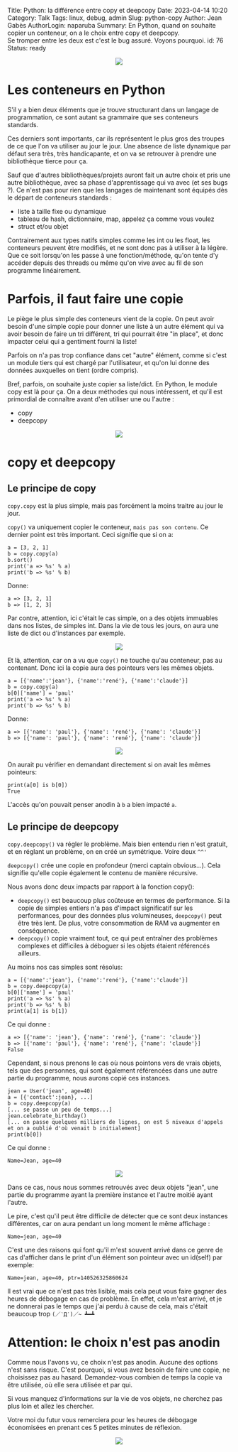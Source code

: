 Title: Python: la différence entre copy et deepcopy
Date: 2023-04-14 10:20
Category: Talk
Tags: linux, debug, admin
Slug: python-copy
Author: Jean Gabès
AuthorLogin: naparuba
Summary: En Python, quand on souhaite copier un conteneur, on a le choix entre copy et deepcopy.<br/>Se tromper entre les deux est c'est le bug assuré. Voyons pourquoi.
id: 76
Status: ready

<center><img src='/images/76/article.png'></center>

# Les conteneurs en Python
S'il y a bien deux éléments que je trouve structurant dans un langage de programmation, ce sont autant sa grammaire que ses conteneurs standards.

Ces derniers sont importants, car ils représentent le plus gros des troupes de ce que l'on va utiliser au jour le jour. Une absence de liste dynamique par défaut sera très, très handicapante, et on va se retrouver à prendre une bibliothèque tierce pour ça.

Sauf que d'autres bibliothèques/projets auront fait un autre choix et pris une autre bibliothèque, avec sa phase d'apprentissage qui va avec (et ses bugs ?). Ce n'est pas pour rien que les langages de maintenant sont équipés dès le départ de conteneurs standards :

 * liste à taille fixe ou dynamique
 * tableau de hash, dictionnaire, map, appelez ça comme vous voulez
 * struct et/ou objet

Contrairement aux types natifs simples comme les int ou les float, les conteneurs peuvent être modifiés, et ne sont donc pas à utiliser à la légère. Que ce soit lorsqu'on les passe à une fonction/méthode, qu'on tente d'y accéder depuis des threads ou même qu'on vive avec au fil de son programme linéairement.

# Parfois, il faut faire une copie
Le piège le plus simple des conteneurs vient de la copie. On peut avoir besoin d'une simple copie pour donner une liste à un autre élément qui va avoir besoin de faire un tri différent, tri qui pourrait être "in place", et donc impacter celui qui a gentiment fourni la liste!

Parfois on n'a pas trop confiance dans cet "autre" élément, comme si c'est un module tiers qui est chargé par l'utilisateur, et qu'on lui donne des données auxquelles on tient (ordre compris).

Bref, parfois, on souhaite juste copier sa liste/dict. En Python, le module copy est là pour ça. On a deux méthodes qui nous intéressent, et qu'il est primordial de connaître avant d'en utiliser une ou l'autre :

 * copy
 * deepcopy

<center><img src='/images/common/maybe.gif'></center>

# copy et deepcopy
## Le principe de copy
``copy.copy`` est la plus simple, mais pas forcément la moins traitre au jour le jour.

``copy()`` va uniquement copier le conteneur, ``mais pas son contenu``. Ce dernier point est très important. Ceci signifie que si on a:

    a = [3, 2, 1]
    b = copy.copy(a)
    b.sort()
    print('a => %s' % a)
    print('b => %s' % b)

Donne:

    a => [3, 2, 1]
    b => [1, 2, 3]

Par contre, attention, ici c'était le cas simple, on a des objets immuables dans nos listes, de simples int.
Dans la vie de tous les jours, on aura une liste de dict ou d'instances par exemple.

<center><img src='/images/common/pointers.jpg'></center>

Et là, attention, car on a vu que `copy()` ne touche qu'au conteneur, pas au contenant. Donc ici la copie aura des pointeurs vers les mêmes objets.

    a = [{'name':'jean'}, {'name':'rené'}, {'name':'claude'}]
    b = copy.copy(a)
    b[0]['name'] = 'paul'
    print('a => %s' % a)
    print('b => %s' % b)

Donne:

    a => [{'name': 'paul'}, {'name': 'rené'}, {'name': 'claude'}]
    b => [{'name': 'paul'}, {'name': 'rené'}, {'name': 'claude'}]

<center><img src='/images/common/oops.gif'></center>

On aurait pu vérifier en demandant directement si on avait les mêmes pointeurs:

    print(a[0] is b[0])
    True

L'accès qu'on pouvait penser anodin à ``b`` a bien impacté ``a``.


## Le principe de deepcopy
``copy.deepcopy()`` va régler le problème. Mais bien entendu rien n'est gratuit, et en réglant un problème, on en créé un symétrique. Voire deux ``^^'``

``deepcopy()`` crée une copie en profondeur (merci captain obvious...). Cela signifie qu'elle copie également le contenu de manière récursive.

Nous avons donc deux impacts par rapport à la fonction copy():
 
 * ``deepcopy()`` est beaucoup plus coûteuse en termes de performance. Si la copie de simples entiers n'a pas d'impact significatif sur les performances, pour des données plus volumineuses, ``deepcopy()`` peut être très lent. De plus, votre consommation de RAM va augmenter en conséquence.
 * ``deepcopy()`` copie vraiment tout, ce qui peut entraîner des problèmes complexes et difficiles à déboguer si les objets étaient référencés ailleurs.

Au moins nos cas simples sont résolus:

    a = [{'name':'jean'}, {'name':'rené'}, {'name':'claude'}]
    b = copy.deepcopy(a)
    b[0]['name'] = 'paul'
    print('a => %s' % a)
    print('b => %s' % b)
    print(a[1] is b[1])

Ce qui donne :

    a => [{'name': 'jean'}, {'name': 'rené'}, {'name': 'claude'}]
    b => [{'name': 'paul'}, {'name': 'rené'}, {'name': 'claude'}]
    False

Cependant, si nous prenons le cas où nous pointons vers de vrais objets, tels que des personnes, qui sont également référencées
dans une autre partie du programme, nous aurons copié ces instances.

    jean = User('jean', age=40)
    a = [{'contact':jean}, ...]
    b = copy.deepcopy(a)
    [... se passe un peu de temps...]
    jean.celebrate_birthday()
    [... on passe quelques milliers de lignes, on est 5 niveaux d'appels et on a oublié d'où venait b initialement]
    print(b[0])

Ce qui donne :
   
    Name=Jean, age=40

<center><img src='/images/common/bug 2.gif'></center>

Dans ce cas, nous nous sommes retrouvés avec deux objets "jean", une partie du programme ayant la première instance et l'autre moitié ayant l'autre.

Le pire, c'est qu'il peut être difficile de détecter que ce sont deux instances différentes, car on aura pendant un long moment le même affichage :

    Name=jean, age=40

C'est une des raisons qui font qu'il m'est souvent arrivé dans ce genre de cas d'afficher dans le print d'un élément son pointeur avec un id(self) par exemple:

    Name=jean, age=40, ptr=140526325860624

Il est vrai que ce n'est pas très lisible, mais cela peut vous faire gagner des heures de débogage en cas de problème.
En effet, cela m'est arrivé, et je ne donnerai pas le temps que j'ai perdu à cause de cela, mais c'était beaucoup trop ``(／‵Д′)／~ ┻━┻``



# Attention: le choix n'est pas anodin
Comme nous l'avons vu, ce choix n'est pas anodin. Aucune des options n'est sans risque.
C'est pourquoi, si vous avez besoin de faire une copie, ne choisissez pas au hasard.
Demandez-vous combien de temps la copie va être utilisée, où elle sera utilisée et par qui.

Si vous manquez d'informations sur la vie de vos objets, ne cherchez pas plus loin et allez les chercher.

Votre moi du futur vous remerciera pour les heures de débogage économisées en prenant ces 5 petites minutes de réflexion.


<center><img src='/images/common/thanks 4.gif'></center>

